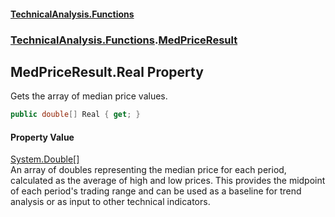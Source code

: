 #### [TechnicalAnalysis\.Functions](Atypical.TechnicalAnalysis.Functions.md 'Atypical\.TechnicalAnalysis\.Functions')
### [TechnicalAnalysis\.Functions](Atypical.TechnicalAnalysis.Functions.md#TechnicalAnalysis.Functions 'TechnicalAnalysis\.Functions').[MedPriceResult](MedPriceResult.md 'TechnicalAnalysis\.Functions\.MedPriceResult')

## MedPriceResult\.Real Property

Gets the array of median price values\.

```csharp
public double[] Real { get; }
```

#### Property Value
[System\.Double](https://docs.microsoft.com/en-us/dotnet/api/System.Double 'System\.Double')[\[\]](https://docs.microsoft.com/en-us/dotnet/api/System.Array 'System\.Array')  
An array of doubles representing the median price for each period, calculated as 
the average of high and low prices\. This provides the midpoint of each period's 
trading range and can be used as a baseline for trend analysis or as input to 
other technical indicators\.